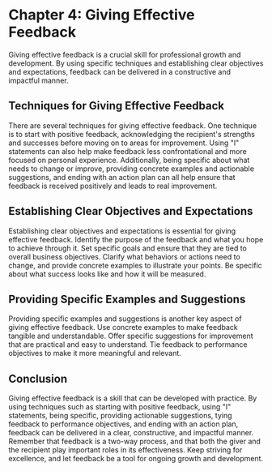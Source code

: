 Chapter 4: Giving Effective Feedback
====================================

Giving effective feedback is a crucial skill for professional growth and development. By using specific techniques and establishing clear objectives and expectations, feedback can be delivered in a constructive and impactful manner.

Techniques for Giving Effective Feedback
----------------------------------------

There are several techniques for giving effective feedback. One technique is to start with positive feedback, acknowledging the recipient's strengths and successes before moving on to areas for improvement. Using "I" statements can also help make feedback less confrontational and more focused on personal experience. Additionally, being specific about what needs to change or improve, providing concrete examples and actionable suggestions, and ending with an action plan can all help ensure that feedback is received positively and leads to real improvement.

Establishing Clear Objectives and Expectations
----------------------------------------------

Establishing clear objectives and expectations is essential for giving effective feedback. Identify the purpose of the feedback and what you hope to achieve through it. Set specific goals and ensure that they are tied to overall business objectives. Clarify what behaviors or actions need to change, and provide concrete examples to illustrate your points. Be specific about what success looks like and how it will be measured.

Providing Specific Examples and Suggestions
-------------------------------------------

Providing specific examples and suggestions is another key aspect of giving effective feedback. Use concrete examples to make feedback tangible and understandable. Offer specific suggestions for improvement that are practical and easy to understand. Tie feedback to performance objectives to make it more meaningful and relevant.

Conclusion
----------

Giving effective feedback is a skill that can be developed with practice. By using techniques such as starting with positive feedback, using "I" statements, being specific, providing actionable suggestions, tying feedback to performance objectives, and ending with an action plan, feedback can be delivered in a clear, constructive, and impactful manner. Remember that feedback is a two-way process, and that both the giver and the recipient play important roles in its effectiveness. Keep striving for excellence, and let feedback be a tool for ongoing growth and development.
